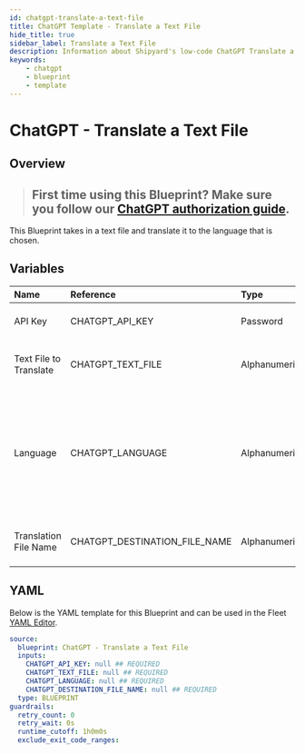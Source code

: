 ```yaml
---
id: chatgpt-translate-a-text-file
title: ChatGPT Template - Translate a Text File
hide_title: true
sidebar_label: Translate a Text File
description: Information about Shipyard's low-code ChatGPT Translate a Text File blueprint. Takes a text file and translate it to the user's choice of language
keywords:
    - chatgpt
    - blueprint
    - template
---
```


# ChatGPT - Translate a Text File

## Overview

> ## **First time using this Blueprint? Make sure you follow our [ChatGPT authorization guide](https://www.shipyardapp.com/docs/blueprint-library/chatgpt/chatgpt-authorization/)**.

This Blueprint takes in a text file and translate it to the language that is chosen.

## Variables

| Name                   | Reference                     | Type         | Required           | Default | Options | Description                                                                                             |
|:-----------------------|:------------------------------|:-------------|:-------------------|:--------|:--------|:--------------------------------------------------------------------------------------------------------|
| API Key                | CHATGPT_API_KEY               | Password     | :white_check_mark: | -       | -       | API Key from OpenAI                                                                                     |
| Text File to Translate | CHATGPT_TEXT_FILE             | Alphanumeric | :white_check_mark: | -       | -       | The file that you would like to translate                                                               |
| Language               | CHATGPT_LANGUAGE              | Alphanumeric | :white_check_mark: | -       | -       | The language you would like the text translated to. It should be in ISO 639-1 format for best accuracy. |
| Translation File Name  | CHATGPT_DESTINATION_FILE_NAME | Alphanumeric | :white_check_mark: | -       | -       | File name of translated text                                                                            |


## YAML

Below is the YAML template for this Blueprint and can be used in the Fleet [YAML Editor](../../reference/fleets/yaml-editor.md).

```yaml
source:
  blueprint: ChatGPT - Translate a Text File
  inputs:
    CHATGPT_API_KEY: null ## REQUIRED
    CHATGPT_TEXT_FILE: null ## REQUIRED
    CHATGPT_LANGUAGE: null ## REQUIRED
    CHATGPT_DESTINATION_FILE_NAME: null ## REQUIRED
  type: BLUEPRINT
guardrails:
  retry_count: 0
  retry_wait: 0s
  runtime_cutoff: 1h0m0s
  exclude_exit_code_ranges:
```
